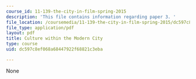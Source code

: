 ```yaml
---
course_id: 11-139-the-city-in-film-spring-2015
description: 'This file contains information regarding paper 3. '
file_location: /coursemedia/11-139-the-city-in-film-spring-2015/dc597c8ef068a68447922f68821c3eba_MIT11_139S15_Paper3.pdf
file_type: application/pdf
layout: pdf
title: Culture within the Modern City
type: course
uid: dc597c8ef068a68447922f68821c3eba

---
```

None